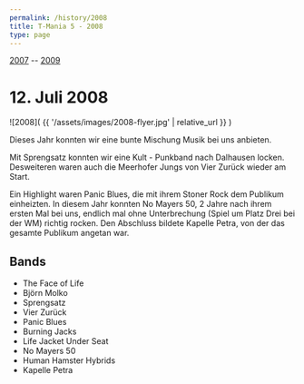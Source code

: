 ```yaml
---
permalink: /history/2008
title: T-Mania 5 - 2008
type: page
---
```


[2007](/history/2007) -- [2009](/history/2009)

# 12. Juli 2008

![2008]( {{ '/assets/images/2008-flyer.jpg' | relative_url }} )

Dieses Jahr konnten wir eine bunte Mischung Musik bei uns anbieten.

Mit Sprengsatz konnten wir eine Kult - Punkband nach Dalhausen locken. Desweiteren waren auch die Meerhofer Jungs von Vier Zurück wieder am Start.

Ein Highlight waren Panic Blues, die mit ihrem Stoner Rock dem Publikum einheizten. In diesem Jahr konnten No Mayers 50, 2 Jahre nach ihrem ersten Mal bei uns, endlich mal ohne Unterbrechung (Spiel um Platz Drei bei der WM) richtig rocken. Den Abschluss bildete Kapelle Petra, von der das gesamte Publikum angetan war.


## Bands

- The Face of Life
- Björn Molko
- Sprengsatz
- Vier Zurück
- Panic Blues
- Burning Jacks
- Life Jacket Under Seat
- No Mayers 50
- Human Hamster Hybrids
- Kapelle Petra
